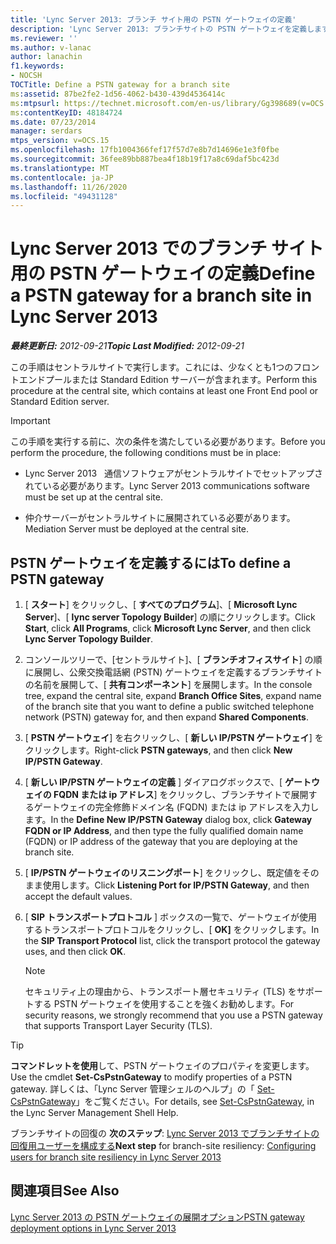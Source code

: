 ```yaml
---
title: 'Lync Server 2013: ブランチ サイト用の PSTN ゲートウェイの定義'
description: 'Lync Server 2013: ブランチサイトの PSTN ゲートウェイを定義します。'
ms.reviewer: ''
ms.author: v-lanac
author: lanachin
f1.keywords:
- NOCSH
TOCTitle: Define a PSTN gateway for a branch site
ms:assetid: 87be2fe2-1d56-4062-b430-439d4536414c
ms:mtpsurl: https://technet.microsoft.com/en-us/library/Gg398689(v=OCS.15)
ms:contentKeyID: 48184724
ms.date: 07/23/2014
manager: serdars
mtps_version: v=OCS.15
ms.openlocfilehash: 17fb1004366fef17f57d7e8b7d14696e1e3f0fbe
ms.sourcegitcommit: 36fee89bb887bea4f18b19f17a8c69daf5bc423d
ms.translationtype: MT
ms.contentlocale: ja-JP
ms.lasthandoff: 11/26/2020
ms.locfileid: "49431128"
---
```

# <a name="define-a-pstn-gateway-for-a-branch-site-in-lync-server-2013"></a><span data-ttu-id="a5260-103">Lync Server 2013 でのブランチ サイト用の PSTN ゲートウェイの定義</span><span class="sxs-lookup"><span data-stu-id="a5260-103">Define a PSTN gateway for a branch site in Lync Server 2013</span></span>

<div data-xmlns="http://www.w3.org/1999/xhtml">

<div class="topic" data-xmlns="http://www.w3.org/1999/xhtml" data-msxsl="urn:schemas-microsoft-com:xslt" data-cs="https://msdn.microsoft.com/">

<div data-asp="https://msdn2.microsoft.com/asp">



</div>

<div id="mainSection">

<div id="mainBody"><span data-ttu-id="a5260-104">

<span> </span></span><span class="sxs-lookup"><span data-stu-id="a5260-104">

<span> </span></span></span>

<span data-ttu-id="a5260-105">_**最終更新日:** 2012-09-21_</span><span class="sxs-lookup"><span data-stu-id="a5260-105">_**Topic Last Modified:** 2012-09-21_</span></span>

<span data-ttu-id="a5260-106">この手順はセントラルサイトで実行します。これには、少なくとも1つのフロントエンドプールまたは Standard Edition サーバーが含まれます。</span><span class="sxs-lookup"><span data-stu-id="a5260-106">Perform this procedure at the central site, which contains at least one Front End pool or Standard Edition server.</span></span>

<div>


> [!IMPORTANT]  
> <span data-ttu-id="a5260-107">この手順を実行する前に、次の条件を満たしている必要があります。</span><span class="sxs-lookup"><span data-stu-id="a5260-107">Before you perform the procedure, the following conditions must be in place:</span></span> 
> <UL>
> <LI>
> <P><span data-ttu-id="a5260-108">Lync Server 2013 &nbsp; 通信ソフトウェアがセントラルサイトでセットアップされている必要があります。</span><span class="sxs-lookup"><span data-stu-id="a5260-108">Lync Server 2013&nbsp;communications software must be set up at the central site.</span></span></P>
> <LI>
> <P><span data-ttu-id="a5260-109">仲介サーバーがセントラルサイトに展開されている必要があります。</span><span class="sxs-lookup"><span data-stu-id="a5260-109">Mediation Server must be deployed at the central site.</span></span></P></LI></UL>



</div>

<div>

## <a name="to-define-a-pstn-gateway"></a><span data-ttu-id="a5260-110">PSTN ゲートウェイを定義するには</span><span class="sxs-lookup"><span data-stu-id="a5260-110">To define a PSTN gateway</span></span>

1.  <span data-ttu-id="a5260-111">[ **スタート**] をクリックし、[ **すべてのプログラム**]、[ **Microsoft Lync Server**]、[ **lync server Topology Builder**] の順にクリックします。</span><span class="sxs-lookup"><span data-stu-id="a5260-111">Click **Start**, click **All Programs**, click **Microsoft Lync Server**, and then click **Lync Server Topology Builder**.</span></span>

2.  <span data-ttu-id="a5260-112">コンソールツリーで、[セントラルサイト]、[ **ブランチオフィスサイト**] の順に展開し、公衆交換電話網 (PSTN) ゲートウェイを定義するブランチサイトの名前を展開して、[ **共有コンポーネント**] を展開します。</span><span class="sxs-lookup"><span data-stu-id="a5260-112">In the console tree, expand the central site, expand **Branch Office Sites**, expand name of the branch site that you want to define a public switched telephone network (PSTN) gateway for, and then expand **Shared Components**.</span></span>

3.  <span data-ttu-id="a5260-113">[ **PSTN ゲートウェイ**] を右クリックし、[ **新しい IP/PSTN ゲートウェイ**] をクリックします。</span><span class="sxs-lookup"><span data-stu-id="a5260-113">Right-click **PSTN gateways**, and then click **New IP/PSTN Gateway**.</span></span>

4.  <span data-ttu-id="a5260-114">[ **新しい IP/PSTN ゲートウェイの定義** ] ダイアログボックスで、[ **ゲートウェイの FQDN または ip アドレス**] をクリックし、ブランチサイトで展開するゲートウェイの完全修飾ドメイン名 (FQDN) または ip アドレスを入力します。</span><span class="sxs-lookup"><span data-stu-id="a5260-114">In the **Define New IP/PSTN Gateway** dialog box, click **Gateway FQDN or IP Address**, and then type the fully qualified domain name (FQDN) or IP address of the gateway that you are deploying at the branch site.</span></span>

5.  <span data-ttu-id="a5260-115">[ **IP/PSTN ゲートウェイのリスニングポート**] をクリックし、既定値をそのまま使用します。</span><span class="sxs-lookup"><span data-stu-id="a5260-115">Click **Listening Port for IP/PSTN Gateway**, and then accept the default values.</span></span>

6.  <span data-ttu-id="a5260-116">[ **SIP トランスポートプロトコル** ] ボックスの一覧で、ゲートウェイが使用するトランスポートプロトコルをクリックし、[ **OK]** をクリックします。</span><span class="sxs-lookup"><span data-stu-id="a5260-116">In the **SIP Transport Protocol** list, click the transport protocol the gateway uses, and then click **OK**.</span></span>
    
    <div>
    

    > [!NOTE]  
    > <span data-ttu-id="a5260-117">セキュリティ上の理由から、トランスポート層セキュリティ (TLS) をサポートする PSTN ゲートウェイを使用することを強くお勧めします。</span><span class="sxs-lookup"><span data-stu-id="a5260-117">For security reasons, we strongly recommend that you use a PSTN gateway that supports Transport Layer Security (TLS).</span></span>

    
    </div>

<div>


> [!TIP]  
> <span data-ttu-id="a5260-118"><STRONG>コマンドレットを使用</STRONG>して、PSTN ゲートウェイのプロパティを変更します。</span><span class="sxs-lookup"><span data-stu-id="a5260-118">Use the cmdlet <STRONG>Set-CsPstnGateway</STRONG> to modify properties of a PSTN gateway.</span></span> <span data-ttu-id="a5260-119">詳しくは、「Lync Server 管理シェルのヘルプ」の「 <A href="https://docs.microsoft.com/powershell/module/skype/Set-CsPstnGateway">Set-CsPstnGateway</A>」をご覧ください。</span><span class="sxs-lookup"><span data-stu-id="a5260-119">For details, see <A href="https://docs.microsoft.com/powershell/module/skype/Set-CsPstnGateway">Set-CsPstnGateway</A>, in the Lync Server Management Shell Help.</span></span>



</div>

<span data-ttu-id="a5260-120">ブランチサイトの回復の **次のステップ**: [Lync Server 2013 でブランチサイトの回復用ユーザーを構成する](lync-server-2013-configuring-users-for-branch-site-resiliency.md)</span><span class="sxs-lookup"><span data-stu-id="a5260-120">**Next step** for branch-site resiliency: [Configuring users for branch site resiliency in Lync Server 2013](lync-server-2013-configuring-users-for-branch-site-resiliency.md)</span></span>

</div>

<div>

## <a name="see-also"></a><span data-ttu-id="a5260-121">関連項目</span><span class="sxs-lookup"><span data-stu-id="a5260-121">See Also</span></span>


[<span data-ttu-id="a5260-122">Lync Server 2013 の PSTN ゲートウェイの展開オプション</span><span class="sxs-lookup"><span data-stu-id="a5260-122">PSTN gateway deployment options in Lync Server 2013</span></span>](lync-server-2013-pstn-gateway-deployment-options.md)  
  

<span data-ttu-id="a5260-123"></div>

</div>

<span> </span>

</div>

</div>

</span><span class="sxs-lookup"><span data-stu-id="a5260-123"></div>

</div>

<span> </span>

</div>

</div>

</span></span></div>


